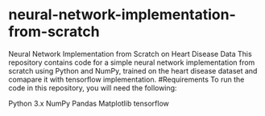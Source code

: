 # neural-network-implementation-from-scratch
Neural Network Implementation from Scratch on Heart Disease Data
This repository contains code for a simple neural network implementation from scratch 
using Python and NumPy, trained on the heart disease dataset and comapare it with tensorflow implementation.
#Requirements
To run the code in this repository, you will need the following:

Python 3.x
NumPy
Pandas
Matplotlib
tensorflow
